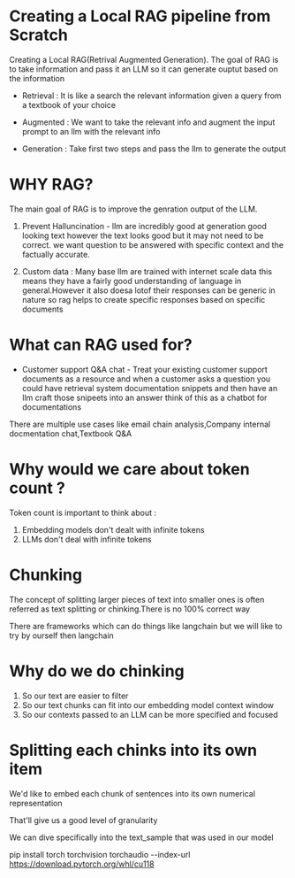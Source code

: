 # Creating a Local RAG pipeline from Scratch

Creating a Local RAG(Retrival Augmented Generation).
The goal of RAG is to take information and pass it an LLM so it can generate ouptut based on the information

* Retrieval : It is like a search the relevant information given a query from a textbook of your choice

* Augmented : We want to take the relevant info and augment the input prompt to an llm with the relevant info

* Generation : Take first two steps and pass the llm to generate the output

# WHY RAG?

The main goal of RAG is to improve the genration output of the LLM.

1. Prevent Halluncination - llm are incredibly good at generation good looking text however the text looks good but it may not need to be correct. we want question to be answered with specific context and the factually accurate.

2. Custom data : Many base llm are trained with internet scale data this means they have a fairly good understanding of language in general.However it also doesa lotof their responses can be generic in nature so rag helps to create specific responses based on specific documents

# What can RAG used for?

* Customer support Q&A chat - Treat your existing customer support documents as a resource and when a customer asks a question  you could have retrieval system documentation snippets and then have an llm craft those snipeets into an answer think of this as a chatbot for documentations

There are multiple use cases like email chain analysis,Company internal docmentation chat,Textbook Q&A

# Why would we care about token count ?
Token count is important to think about :
1. Embedding models don't dealt with infinite tokens
2. LLMs don't deal with infinite tokens

# Chunking
The concept of splitting larger pieces of text into smaller ones is often referred as text splitting or chinking.There is no 100% correct way

There are frameworks which can do things like langchain but we will like to try by ourself then langchain

# Why do we do chinking
1. So our text are easier to filter
2. So our text chunks can fit into our embedding model context window
3. So our contexts passed to an LLM can be more specified and focused

# Splitting each chinks into its own item

We'd like to embed each chunk of sentences into its own numerical representation 

That'll give us a good level of granularity

We can dive specifically into the text_sample that was used in our model

pip install torch torchvision torchaudio --index-url https://download.pytorch.org/whl/cu118